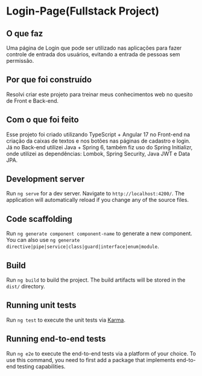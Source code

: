 # Login-Page(Fullstack Project)

## O que faz

Uma página de Login que pode ser utilizado nas aplicações para fazer controle de entrada dos usuários, evitando a entrada de pessoas sem permissão.

## Por que foi construído

Resolvi criar este projeto para treinar meus conhecimentos web no quesito de Front e Back-end.

## Com o que foi feito

Esse projeto foi criado utilizando TypeScript + Angular 17 no Front-end na criação da caixas de textos e nos botões nas páginas de cadastro e login. Já no Back-end utilizei Java + Spring 6, também fiz uso do Spring Initializr, onde utilizei as dependências: Lombok, Spring Security, Java JWT e Data JPA.

## Development server

[](https://github.com/Eduardozsw/login-page#development-server)

Run  `ng serve`  for a dev server. Navigate to  `http://localhost:4200/`. The application will automatically reload if you change any of the source files.

## Code scaffolding

[](https://github.com/Eduardozsw/login-page#code-scaffolding)

Run  `ng generate component component-name`  to generate a new component. You can also use  `ng generate directive|pipe|service|class|guard|interface|enum|module`.

## Build

[](https://github.com/Eduardozsw/login-page#build)

Run  `ng build`  to build the project. The build artifacts will be stored in the  `dist/`  directory.

## Running unit tests

[](https://github.com/Eduardozsw/login-page#running-unit-tests)

Run  `ng test`  to execute the unit tests via  [Karma](https://karma-runner.github.io/).

## Running end-to-end tests

[](https://github.com/Eduardozsw/login-page#running-end-to-end-tests)

Run  `ng e2e`  to execute the end-to-end tests via a platform of your choice. To use this command, you need to first add a package that implements end-to-end testing capabilities.
